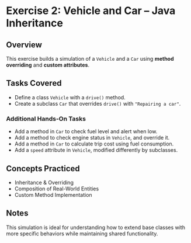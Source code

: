 # Exercise 2: Vehicle and Car – Java Inheritance

## Overview

This exercise builds a simulation of a `Vehicle` and a `Car` using **method overriding** and **custom attributes**.

## Tasks Covered

- Define a class `Vehicle` with a `drive()` method.
- Create a subclass `Car` that overrides `drive()` with `"Repairing a car"`.

### Additional Hands-On Tasks

- Add a method in `Car` to check fuel level and alert when low.
- Add a method to check engine status in `Vehicle`, and override it.
- Add a method in `Car` to calculate trip cost using fuel consumption.
- Add a `speed` attribute in `Vehicle`, modified differently by subclasses.

## Concepts Practiced

- Inheritance & Overriding
- Composition of Real-World Entities
- Custom Method Implementation

## Notes

This simulation is ideal for understanding how to extend base classes with more specific behaviors while maintaining shared functionality.
